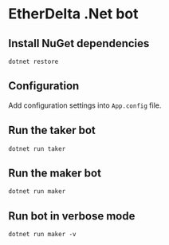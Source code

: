 # EtherDelta .Net bot #

## Install NuGet dependencies ##

`dotnet restore`

## Configuration ##

Add configuration settings into `App.config` file.


## Run the taker bot ##

`dotnet run taker`

## Run the maker bot ##

`dotnet run maker`

## Run bot in verbose mode ##

`dotnet run maker -v`
